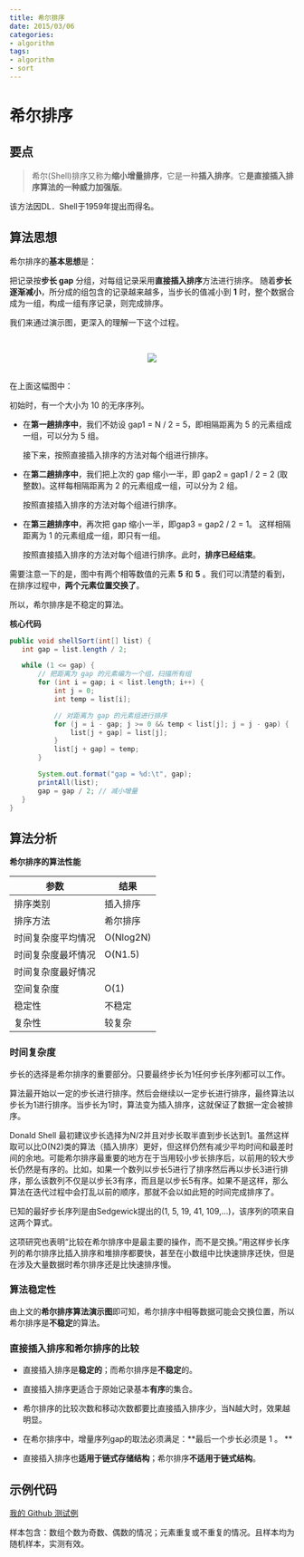 ```yaml
---
title: 希尔排序
date: 2015/03/06
categories:
- algorithm
tags:
- algorithm
- sort
---
```


# 希尔排序

## 要点

> 希尔(Shell)排序又称为**缩小增量排序**，它是一种**插入排序**。它**是直接插入排序算法的一种威力加强版**。
>

该方法因DL．Shell于1959年提出而得名。

## 算法思想

希尔排序的**基本思想**是：

把记录按**步长 gap** 分组，对每组记录采用**直接插入排序**方法进行排序。
随着**步长逐渐减小**，所分成的组包含的记录越来越多，当步长的值减小到 **1** 时，整个数据合成为一组，构成一组有序记录，则完成排序。

我们来通过演示图，更深入的理解一下这个过程。 

<br><div align="center"><img src="http://oyz7npk35.bkt.clouddn.com//image/algorithm/sort/shell-sort.png"/></div><br>

在上面这幅图中：

初始时，有一个大小为 10 的无序序列。

- 在**第一趟排序中**，我们不妨设 gap1 = N / 2 = 5，即相隔距离为 5 的元素组成一组，可以分为 5 组。

  接下来，按照直接插入排序的方法对每个组进行排序。


- 在**第二趟排序中**，我们把上次的 gap 缩小一半，即 gap2 = gap1 / 2 = 2 (取整数)。这样每相隔距离为 2 的元素组成一组，可以分为 2 组。

  按照直接插入排序的方法对每个组进行排序。


- 在**第三趟排序中**，再次把 gap 缩小一半，即gap3 = gap2 / 2 = 1。 这样相隔距离为 1 的元素组成一组，即只有一组。

  按照直接插入排序的方法对每个组进行排序。此时，**排序已经结束**。

需要注意一下的是，图中有两个相等数值的元素 **5** 和 **5** 。我们可以清楚的看到，在排序过程中，**两个元素位置交换了**。

所以，希尔排序是不稳定的算法。

**核心代码**

 ```java
public void shellSort(int[] list) {
    int gap = list.length / 2;
 
    while (1 <= gap) {
        // 把距离为 gap 的元素编为一个组，扫描所有组
        for (int i = gap; i < list.length; i++) {
            int j = 0;
            int temp = list[i];
 
            // 对距离为 gap 的元素组进行排序
            for (j = i - gap; j >= 0 && temp < list[j]; j = j - gap) {
                list[j + gap] = list[j];
            }
            list[j + gap] = temp;
        }
 
        System.out.format("gap = %d:\t", gap);
        printAll(list);
        gap = gap / 2; // 减小增量
    }
}
 ```

## 算法分析

**希尔排序的算法性能**

| 参数        | 结果        |
| --------- | --------- |
| 排序类别      | 插入排序      |
| 排序方法      | 希尔排序      |
| 时间复杂度平均情况 | O(Nlog2N) |
| 时间复杂度最坏情况 | O(N1.5)   |
| 时间复杂度最好情况 |           |
| 空间复杂度     | O(1)      |
| 稳定性       | 不稳定       |
| 复杂性       | 较复杂       |

### 时间复杂度

步长的选择是希尔排序的重要部分。只要最终步长为1任何步长序列都可以工作。

算法最开始以一定的步长进行排序。然后会继续以一定步长进行排序，最终算法以步长为1进行排序。当步长为1时，算法变为插入排序，这就保证了数据一定会被排序。

Donald Shell 最初建议步长选择为N/2并且对步长取半直到步长达到1。虽然这样取可以比O(N2)类的算法（插入排序）更好，但这样仍然有减少平均时间和最差时间的余地。可能希尔排序最重要的地方在于当用较小步长排序后，以前用的较大步长仍然是有序的。比如，如果一个数列以步长5进行了排序然后再以步长3进行排序，那么该数列不仅是以步长3有序，而且是以步长5有序。如果不是这样，那么算法在迭代过程中会打乱以前的顺序，那就不会以如此短的时间完成排序了。

已知的最好步长序列是由Sedgewick提出的(1, 5, 19, 41, 109,...)，该序列的项来自这两个算式。

这项研究也表明“比较在希尔排序中是最主要的操作，而不是交换。”用这样步长序列的希尔排序比插入排序和堆排序都要快，甚至在小数组中比快速排序还快，但是在涉及大量数据时希尔排序还是比快速排序慢。

### 算法稳定性

由上文的**希尔排序算法演示图**即可知，希尔排序中相等数据可能会交换位置，所以希尔排序是**不稳定**的算法。

### 直接插入排序和希尔排序的比较

- 直接插入排序是**稳定的**；而希尔排序是**不稳定**的。

- 直接插入排序更适合于原始记录基本**有序**的集合。

- 希尔排序的比较次数和移动次数都要比直接插入排序少，当N越大时，效果越明显。   

- 在希尔排序中，增量序列gap的取法必须满足：**最后一个步长必须是 1 。 **

- 直接插入排序也**适用于链式存储结构**；希尔排序**不适用于链式结构**。


## 示例代码

[我的 Github 测试例](https://github.com/dunwu/algorithm-notes/blob/master/codes/src/test/java/io/github/dunwu/algorithm/sort/SortStrategyTest.java)

样本包含：数组个数为奇数、偶数的情况；元素重复或不重复的情况。且样本均为随机样本，实测有效。
